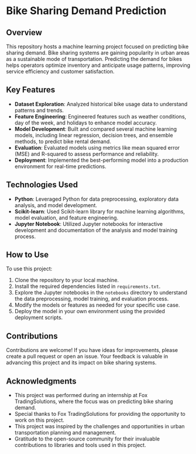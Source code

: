 # Bike Sharing Demand Prediction

## Overview
This repository hosts a machine learning project focused on predicting bike sharing demand. Bike sharing systems are gaining popularity in urban areas as a sustainable mode of transportation. Predicting the demand for bikes helps operators optimize inventory and anticipate usage patterns, improving service efficiency and customer satisfaction.

## Key Features
- **Dataset Exploration**: Analyzed historical bike usage data to understand patterns and trends.
- **Feature Engineering**: Engineered features such as weather conditions, day of the week, and holidays to enhance model accuracy.
- **Model Development**: Built and compared several machine learning models, including linear regression, decision trees, and ensemble methods, to predict bike rental demand.
- **Evaluation**: Evaluated models using metrics like mean squared error (MSE) and R-squared to assess performance and reliability.
- **Deployment**: Implemented the best-performing model into a production environment for real-time predictions.

## Technologies Used
- **Python**: Leveraged Python for data preprocessing, exploratory data analysis, and model development.
- **Scikit-learn**: Used Scikit-learn library for machine learning algorithms, model evaluation, and feature engineering.
- **Jupyter Notebook**: Utilized Jupyter notebooks for interactive development and documentation of the analysis and model training process.

## How to Use
To use this project:
1. Clone the repository to your local machine.
2. Install the required dependencies listed in `requirements.txt`.
3. Explore the Jupyter notebooks in the `notebooks` directory to understand the data preprocessing, model training, and evaluation process.
4. Modify the models or features as needed for your specific use case.
5. Deploy the model in your own environment using the provided deployment scripts.

## Contributions
Contributions are welcome! If you have ideas for improvements, please create a pull request or open an issue. Your feedback is valuable in advancing this project and its impact on bike sharing systems.



## Acknowledgments
- This project was performed during an internship at Fox TradingSolutions, where the focus was on predicting bike sharing demand.
- Special thanks to Fox TradingSolutions for providing the opportunity to work on this project.
- This project was inspired by the challenges and opportunities in urban transportation planning and management.
- Gratitude to the open-source community for their invaluable contributions to libraries and tools used in this project.
